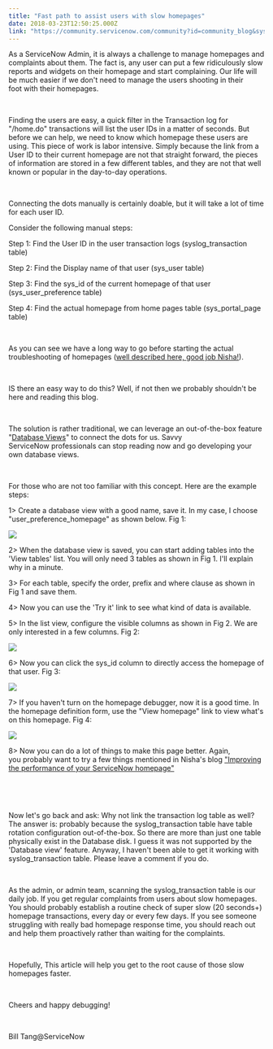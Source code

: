 ```yaml
---
title: "Fast path to assist users with slow homepages"
date: 2018-03-23T12:50:25.000Z
link: "https://community.servicenow.com/community?id=community_blog&sys_id=87adba41db095b0447c8f3231f9619a8"
---
```

<p>As a ServiceNow Admin, it is always a challenge to manage homepages and complaints about them. The fact is, any user can put a few ridiculously slow reports and widgets on their homepage and start complaining. Our life will be much easier if we don&#39;t need to manage the users shooting in their foot with their homepages.</p>
<p> </p>
<p>Finding the users are easy, a quick filter in the Transaction log for &#34;/home.do&#34; transactions will list the user IDs in a matter of seconds. But before we can help, we need to know which homepage these users are using. This piece of work is labor intensive. Simply because the link from a User ID to their current homepage are not that straight forward, the pieces of information are stored in a few different tables, and they are not that well known or popular in the day-to-day operations.</p>
<p> </p>
<p>Connecting the dots manually is certainly doable, but it will take a lot of time for each user ID.</p>
<p>Consider the following manual steps:</p>
<p>Step 1: Find the User ID in the user transaction logs (syslog_transaction table)</p>
<p>Step 2: Find the Display name of that user (sys_user table)</p>
<p>Step 3: Find the sys_id of the current homepage of that user (sys_user_preference table)</p>
<p>Step 4: Find the actual homepage from home pages table (sys_portal_page table)</p>
<p> </p>
<p>As you can see we have a long way to go before starting the actual troubleshooting of homepages (<a href="community?id&#61;community_blog&amp;sys_id&#61;dd6dea29dbd0dbc01dcaf3231f96190c" target="_blank" rel="nofollow">well described here, good job Nisha!</a>).</p>
<p> </p>
<p>IS there an easy way to do this? Well, if not then we probably shouldn&#39;t be here and reading this blog.</p>
<p> </p>
<p>The solution is rather traditional, we can leverage an out-of-the-box feature &#34;<a href="https://docs.servicenow.com/bundle/jakarta-performance-analytics-and-reporting/page/use/reporting/concept/c_DatabaseViews.html" target="_blank" rel="nofollow">Database Views</a>&#34; to connect the dots for us. Savvy ServiceNow professionals can stop reading now and go developing your own database views.</p>
<p> </p>
<p>For those who are not too familiar with this concept. Here are the example steps:</p>
<p>1&gt; Create a database view with a good name, save it. In my case, I choose &#34;user_preference_homepage&#34; as shown below. Fig 1:</p>
<p><img style="max-width: 100%; max-height: 480px;" src="e4ffea89dbc15b0447c8f3231f961958.iix" /></p>
<p>2&gt; When the database view is saved, you can start adding tables into the &#39;View tables&#39; list. You will only need 3 tables as shown in Fig 1. I&#39;ll explain why in a minute.</p>
<p>3&gt; For each table, specify the order, prefix and where clause as shown in Fig 1 and save them.</p>
<p>4&gt; Now you can use the &#39;Try it&#39; link to see what kind of data is available.</p>
<p>5&gt; In the list view, configure the visible columns as shown in Fig 2. We are only interested in a few columns. Fig 2:</p>
<p><img style="max-width: 100%; max-height: 480px;" src="e31476c1db455b0447c8f3231f961982.iix" /></p>
<p>6&gt; Now you can click the sys_id column to directly access the homepage of that user. Fig 3:</p>
<p><img style="max-width: 100%; max-height: 480px;" src="3b443a05db455b0447c8f3231f9619d9.iix" /></p>
<p>7&gt; If you haven&#39;t turn on the homepage debugger, now it is a good time. In the homepage definition form, use the &#34;View homepage&#34; link to view what&#39;s on this homepage. Fig 4:</p>
<p><img style="max-width: 100%; max-height: 480px;" src="1b94fe45db455b0447c8f3231f9619ab.iix" /></p>
<p>8&gt; Now you can do a lot of things to make this page better. Again, you probably want to try a few things mentioned in Nisha&#39;s blog <a href="community?id&#61;community_blog&amp;sys_id&#61;dd6dea29dbd0dbc01dcaf3231f96190c" target="_blank" rel="nofollow">&#34;Improving the performance of your ServiceNow homepage&#34;</a></p>
<p> </p>
<p> </p>
<p>Now let&#39;s go back and ask: Why not link the transaction log table as well? The answer is: probably because the syslog_transaction table have table rotation configuration out-of-the-box. So there are more than just one table physically exist in the Database disk. I guess it was not supported by the &#39;Database view&#39; feature. Anyway, I haven&#39;t been able to get it working with syslog_transaction table. Please leave a comment if you do.</p>
<p> </p>
<p>As the admin, or admin team, scanning the syslog_transaction table is our daily job. If you get regular complaints from users about slow homepages. You should probably establish a routine check of super slow (20 seconds&#43;) homepage transactions, every day or every few days. If you see someone struggling with really bad homepage response time, you should reach out and help them proactively rather than waiting for the complaints.</p>
<p> </p>
<p>Hopefully, This article will help you get to the root cause of those slow homepages faster.</p>
<p> </p>
<p>Cheers and happy debugging!</p>
<p> </p>
<p>Bill Tang&#64;ServiceNow</p>